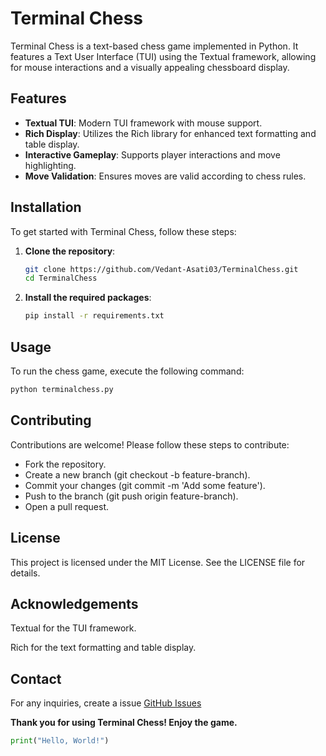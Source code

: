 <!-- Autosaved at 2024-11-03 00:46:27 -->
# Terminal Chess

Terminal Chess is a text-based chess game implemented in Python. It features a Text User Interface (TUI) using the
Textual framework, allowing for mouse interactions and a visually appealing chessboard display.

## Features

- **Textual TUI**: Modern TUI framework with mouse support.
- **Rich Display**: Utilizes the Rich library for enhanced text formatting and table display.
- **Interactive Gameplay**: Supports player interactions and move highlighting.
- **Move Validation**: Ensures moves are valid according to chess rules.

## Installation

To get started with Terminal Chess, follow these steps:

1. **Clone the repository**:
    ```sh
    git clone https://github.com/Vedant-Asati03/TerminalChess.git
    cd TerminalChess
    ```

2. **Install the required packages**:
    ```sh
    pip install -r requirements.txt
    ```

## Usage

To run the chess game, execute the following command:

```sh
python terminalchess.py
```

## Contributing

Contributions are welcome! Please follow these steps to contribute:

* Fork the repository.
* Create a new branch (git checkout -b feature-branch).
* Commit your changes (git commit -m 'Add some feature').
* Push to the branch (git push origin feature-branch).
* Open a pull request.

## License

This project is licensed under the MIT License. See the LICENSE file for details.

## Acknowledgements

Textual for the TUI framework.

Rich for the text formatting and table display.

## Contact

For any inquiries, create a issue [GitHub Issues](https://github.com/Vedant-Asati03/TerminalChess/issues/new/choose)

**Thank you for using
Terminal Chess! Enjoy the game.**


```py
print("Hello, World!")
```